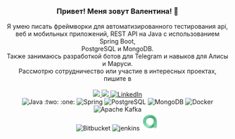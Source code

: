 <div id="header" align="center">
    <h3>Привет! Меня зовут Валентина! 👋</h3>
    Я умею писать фреймворки для автоматизированного тестирования api, <br>веб и мобильных приложений, REST API на Java с
    использованием Spring Boot, 
    <br>
    PostgreSQL и MongoDB.
    <br>Также занимаюсь разработкой ботов для Telegram и навыков для Алисы и Маруси. 
    <br>Рассмотрю сотрудничество или участие в интересных проектах, пишите в  
</div>
<br>
<div align="center">
    <a href="https://t.me/valentinakole">
        <img src="https://img.shields.io/badge/Telegram-2CA5E0?style=for-the-badge&logo=telegram&logoColor=white">
    </a>
    <a href="mailto:valentinavasileva34@gmail.com">
        <img src="https://img.shields.io/badge/Gmail-D14836?style=for-the-badge&logo=gmail&logoColor=whitehttps://img.shields.io/badge/Gmail-D14836?style=for-the-badge&logo=gmail&logoColor=white">
    </a>
    <a href="https://www.linkedin.com/in/valentina-kolesnikova/">
        <img src="https://img.shields.io/badge/LinkedIn-blue?style=for-the-badge&logo=linkedin&logoColor=white"
             alt="LinkedIn"/>
    </a>
    <br>
    <!-- <a href="https://javarush.com/users/2770825" target="_blank"> -->
    <!--    <img src="https://cdn.jsdelivr.net/gh/devicons/devicon/icons/rstudio/rstudio-original.svg" alt="JavaRush" -->
    <!--         width="40px"> -->
    <!-- </a> -->
</div>

<div align="center">
    <img height="40" width="40" title="Java" alt="Java"
         src="https://cdn.jsdelivr.net/gh/devicons/devicon/icons/java/java-original-wordmark.svg"> :two: :one:
    <img height="40" width="40" title="Spring" alt="Spring"
         src="https://cdn.jsdelivr.net/gh/devicons/devicon/icons/spring/spring-original-wordmark.svg">
    <img height="40" width="40" title="PostgreSQL" alt="PostgreSQL"
         src="https://cdn.jsdelivr.net/gh/devicons/devicon/icons/postgresql/postgresql-original-wordmark.svg">
    <img height="40" width="40" title="MongoDB" alt="MongoDB"
         src="https://cdn.jsdelivr.net/gh/devicons/devicon/icons/mongodb/mongodb-original-wordmark.svg">
    <img height="40" width="40" title="Docker" alt="Docker"
         src="https://cdn.jsdelivr.net/gh/devicons/devicon/icons/docker/docker-original.svg">
    <img height="40" width="40" title="Apache Kafka" alt="Apache Kafka"
         src="https://cdn.jsdelivr.net/gh/devicons/devicon/icons/apachekafka/apachekafka-original-wordmark.svg">
</div>
<div align="center">
    <img height="40" width="40" title="Bitbucket" alt="Bitbucket"
         src="https://cdn.jsdelivr.net/gh/devicons/devicon/icons/bitbucket/bitbucket-original-wordmark.svg">
    <img height="40" width="40" title="jenkins" alt="jenkins"
         src="https://cdn.jsdelivr.net/gh/devicons/devicon@latest/icons/jenkins/jenkins-original.svg">
    <img height="40" width="40" title="allure" alt="allure"
         src="https://github.com/Valentina810/Valentina810/blob/main//images/allure.png">
</div>

<br>
    <div id="stat" align="center">
        <img src="https://github-profile-summary-cards.vercel.app/api/cards/profile-details?username=Valentina810"
             alt=""/>
    </div>
    <div id="stat" align="center">
        <!--<img src="https://github-readme-stats.vercel.app/api?username=Valentina810&show_icons=true">-->
        <!--<img src="https://leetcode-stats-six.vercel.app/api?username=Valentina810" alt=""/>-->
        <!--<img src="https://github.com/Valentina810/github-readme-activity-graph" alt=""/>-->
    </div>
